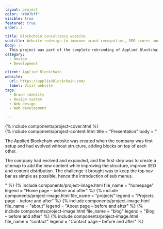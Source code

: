 ```yaml
---
layout: project
color: "#007bff"
visible: true
featured: true
order: 3

title: Blockchain consultancy website
subtitle: Website redesign to improve brand recognition, SEO scores and accessibility
body: |-
  This project was part of the complete rebranding of Applied Blockchain, a blockchain consultancy and development startup. I was brought onboard to redesign and code the website completely in accordance with the company's new brand identity, all the while making sure it aligned with the web best practices of accessibility and improving SEO ranking.
category:
  - Design
  - Development

client: Applied Blockchain
website:
  url: https://appliedblockchain.com/
  label: Visit website
tags:
  - Brand identity
  - Design system
  - Web design
  - Web development

---
```


<div class="section section--fullWidth">
  <div class="section__container">
    {% include components/project-cover.html %}
  </div>
</div>

<div class="section">
  <div class="section__container">
  {% include components/project-content.html
    title = "Presentation"
    body = "
      <p>The Applied Blockchain website was created when the company was first setup and had evolved without structure, adding blocks on top of each other.</p>
      <p>The company had evolved and expanded, and the first step was to create a sitemap to add the new content while improving the structure, improve SEO and content distribution. The challenge it brought was to keep the top nav bar as simple as possible, hence the introduction of sub menus.</p>
    "
  %}
  {% include components/project-image.html
    file_name = "homepage"
    legend = "Home page – before and after"
  %}
  {% include components/project-image.html
    file_name = "projects"
    legend = "Projects page – before and after"
  %}
  {% include components/project-image.html
    file_name = "about"
    legend = "About page – before and after"
  %}
  {% include components/project-image.html
    file_name = "blog"
    legend = "Blog – before and after"
  %}
  {% include components/project-image.html
    file_name = "contact"
    legend = "Contact page – before and after"
  %}
  </div>
</div>
